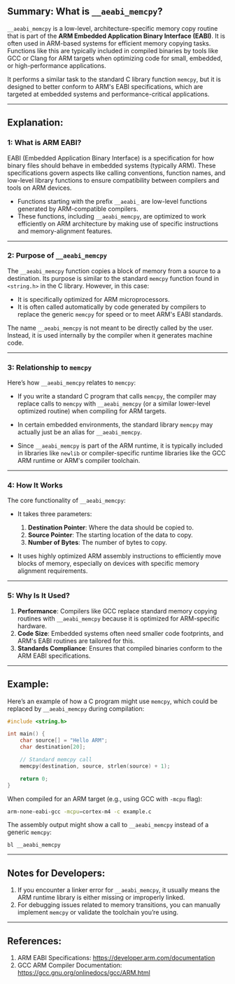 ## Summary: What is `__aeabi_memcpy`?

`__aeabi_memcpy` is a low-level, architecture-specific memory copy routine that is part of the **ARM Embedded Application Binary Interface (EABI)**. It is often used in ARM-based systems for efficient memory copying tasks. Functions like this are typically included in compiled binaries by tools like GCC or Clang for ARM targets when optimizing code for small, embedded, or high-performance applications.

It performs a similar task to the standard C library function `memcpy`, but it is designed to better conform to ARM's EABI specifications, which are targeted at embedded systems and performance-critical applications.

---

## Explanation:

### 1: **What is ARM EABI?**

EABI (Embedded Application Binary Interface) is a specification for how binary files should behave in embedded systems (typically ARM). These specifications govern aspects like calling conventions, function names, and low-level library functions to ensure compatibility between compilers and tools on ARM devices.

- Functions starting with the prefix `__aeabi_` are low-level functions generated by ARM-compatible compilers.
- These functions, including `__aeabi_memcpy`, are optimized to work efficiently on ARM architecture by making use of specific instructions and memory-alignment features.

---

### 2: **Purpose of `__aeabi_memcpy`**

The `__aeabi_memcpy` function copies a block of memory from a source to a destination. Its purpose is similar to the standard `memcpy` function found in `<string.h>` in the C library. However, in this case:

- It is specifically optimized for ARM microprocessors.
- It is often called automatically by code generated by compilers to replace the generic `memcpy` for speed or to meet ARM's EABI standards.
  
The name `__aeabi_memcpy` is not meant to be directly called by the user. Instead, it is used internally by the compiler when it generates machine code.

---

### 3: **Relationship to `memcpy`**

Here’s how `__aeabi_memcpy` relates to `memcpy`:

- If you write a standard C program that calls `memcpy`, the compiler may replace calls to `memcpy` with `__aeabi_memcpy` (or a similar lower-level optimized routine) when compiling for ARM targets.
  
- In certain embedded environments, the standard library `memcpy` may actually just be an alias for `__aeabi_memcpy`.

- Since `__aeabi_memcpy` is part of the ARM runtime, it is typically included in libraries like `newlib` or compiler-specific runtime libraries like the GCC ARM runtime or ARM's compiler toolchain.

---

### 4: **How It Works**

The core functionality of `__aeabi_memcpy`:

- It takes three parameters:
  1. **Destination Pointer**: Where the data should be copied to.
  2. **Source Pointer**: The starting location of the data to copy.
  3. **Number of Bytes**: The number of bytes to copy.

- It uses highly optimized ARM assembly instructions to efficiently move blocks of memory, especially on devices with specific memory alignment requirements.

---

### 5: **Why Is It Used?**

1. **Performance**: Compilers like GCC replace standard memory copying routines with `__aeabi_memcpy` because it is optimized for ARM-specific hardware.
2. **Code Size**: Embedded systems often need smaller code footprints, and ARM's EABI routines are tailored for this.
3. **Standards Compliance**: Ensures that compiled binaries conform to the ARM EABI specifications.

---

## Example:

Here’s an example of how a C program might use `memcpy`, which could be replaced by `__aeabi_memcpy` during compilation:

```c
#include <string.h>

int main() {
    char source[] = "Hello ARM";
    char destination[20];

    // Standard memcpy call
    memcpy(destination, source, strlen(source) + 1);

    return 0;
}
```

When compiled for an ARM target (e.g., using GCC with `-mcpu` flag):

```bash
arm-none-eabi-gcc -mcpu=cortex-m4 -c example.c
```

The assembly output might show a call to `__aeabi_memcpy` instead of a generic `memcpy`:

```assembly
bl __aeabi_memcpy
```

---

## Notes for Developers:

1. If you encounter a linker error for `__aeabi_memcpy`, it usually means the ARM runtime library is either missing or improperly linked.
2. For debugging issues related to memory transitions, you can manually implement `memcpy` or validate the toolchain you’re using.

---

## References:
1. ARM EABI Specifications: https://developer.arm.com/documentation
2. GCC ARM Compiler Documentation: https://gcc.gnu.org/onlinedocs/gcc/ARM.html